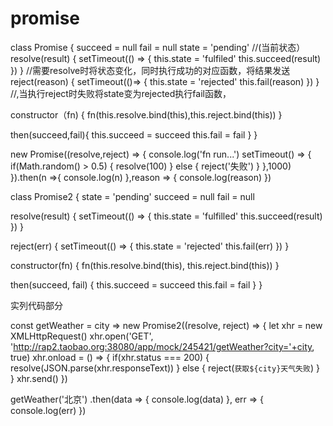 # promise
class Promise {
succeed = null
fail = null
state = 'pending'   //(当前状态）
resolve(result) {
  setTimeout(() => {
  this.state = 'fulfiled'
  this.succeed(result) 
   })
  }      //需要resolve时将状态变化，同时执行成功的对应函数，将结果发送
reject(reason) {
  setTimeout(()=> {
  this.state = 'rejected'
  this.fail(reason)
   })
} //,当执行reject时失败将state变为rejected执行fail函数，

constructor（fn) {
 fn(this.resolve.bind(this),this.reject.bind(this))
}

then(succeed,fail){
 this.succeed = succeed
 this.fail = fail
}
}

new Promise((resolve,reject) => {
  console.log('fn run...')
  setTimeout() => {
   if(Math.random() > 0.5) {
     resolve(100)
 } else {
   reject('失败')
  }
 },1000)
}).then(n =>{
  console.log(n)
},reason => {
 console.log(reason)
})




class Promise2 {
  state = 'pending'
  succeed = null
  fail = null
  
  resolve(result) {
    setTimeout(() => {
     this.state = 'fulfilled'
     this.succeed(result)
    })
  }
  
  reject(err) {
    setTimeout(() => {
      this.state = 'rejected'
      this.fail(err)
    })
  }
  
  constructor(fn) {
    fn(this.resolve.bind(this), this.reject.bind(this))
  }

  then(succeed, fail) {
    this.succeed = succeed
    this.fail = fail
  }
}


实列代码部分

const getWeather = city => new Promise2((resolve, reject) => {
  let xhr = new XMLHttpRequest()
  xhr.open('GET', 'http://rap2.taobao.org:38080/app/mock/245421/getWeather?city='+city, true)
  xhr.onload = () => {
    if(xhr.status === 200) {
      resolve(JSON.parse(xhr.responseText))
    } else {
      reject(`获取${city}天气失败`)
    }
  }
  xhr.send()
})

getWeather('北京')
.then(data => {
  console.log(data)
}, err => {
  console.log(err)
})
